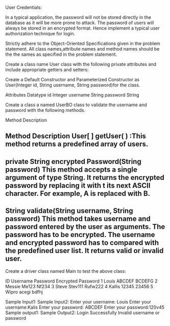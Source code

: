 User Credentials:

 In a typical application, the  password will not be stored directly in the database as it will be more prone to attack. The password of users will always be stored in an encrypted format. Hence implement a typical user authorization technique for login.


Strictly adhere to the Object-Oriented Specifications given in  the problem statement. All class
names,attribute names and method names should be the the sames as specified in the problem  statement.

Create a class name User class with the following private attributes  and include appropriate getters and setters:

Create a Default Constructor and Parameterized Constructor as User(Integer id, String username, String password)for the class.

Attributes	Datatype
id 	        Integer
username	  String
password	  String


Create a class a named  UserBO class  to validate the username and password with the following  methods.

Method Description

Method 	Description
User[ ] getUser( )	:This method returns a predefined array of users.
-------------------------------------------------------------------------------------------------------------------------------------------------------------------------------------------
private String encrypted Password(String password)	This method accepts a single argument of  type String.
It returns the encrypted password by replacing it with t  its next  ASCII character.
For example, A is replaced with B.
-------------------------------------------------------------------------------------------------------------------------------------------------------------------------------------------
String  validate(String username, String password)	This method takes username and password entered by the user as arguments. The password has to be encrypted. The username and encrypted password has to compared with the predefined user list.
It returns valid or invalid user.
-------------------------------------------------------------------------------------------------------------------------------------------------------------------------------------------
Create a driver class named Main  to  test the above class:

ID	Username	Password	 Encrypted Password
1	  Louis 	   ABCDEF	      BCDEFG
2	  Messie	   Me123	      Nf234
3	  Steve	    Stev111	      Rufw222
4	  Kallis	   12345	      23456
5	  Wipro	     acegi	      bdfhj


Sample Input1:                                                               Sample Input2:
	Enter your username: Louis				                                         Enter your username:Kalis
	Enter your password: ABCDEF				                                         Enter your password:120v45
Sample output1:				                                                       Sample Output2:
 	Login Successfully				                                                      	Invalid username or password

	




